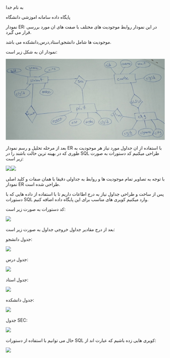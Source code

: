 ﻿به نام خدا

پایگاه داده سامانه اموزشی دانشگاه















نمودار ER: در این نمودار روابط موجودیت های مختلف با صفت های ان مورد بررسی قرار می گیرد.

موجودیت ها شامل دانشجو,استاد,درس,دانشکده می باشد.

نمودار ان به شکل زیر است:


![](Aspose.Words.bc1531f0-9521-4525-b26d-5daa3fc9c191.001.jpeg)



بعد از مرحله تحلیل و رسم نمودار ER با استفاده از ان جداول مورد نیاز هر موجودیت به طوری که در بهینه ترین حالت باشند را در SQL طراحی میکنیم کد دستورات به صورت زیر است:

![](Aspose.Words.bc1531f0-9521-4525-b26d-5daa3fc9c191.002.png)![](Aspose.Words.bc1531f0-9521-4525-b26d-5daa3fc9c191.003.png)

با توجه به تصاویر تمام موجودیت ها و روابط به جداولی دقیقا با همان صفات و کلید اصلی نمودار ER طراحی شده است.

پس از ساخت و طراحی جداول نیاز به درج اطاعات داریم تا با استفاده از داده هایی که با دستورات SQL وارد میکنیم کویری های مناسب برای این پایگاه داده اضافه کنیم.

کد دستورات به صورت زیر است:

![](Aspose.Words.bc1531f0-9521-4525-b26d-5daa3fc9c191.004.png)



بعد از درج مقادیر جداول خروجی جداول به صورت زیر است:

جدول دانشجو:

![](Aspose.Words.bc1531f0-9521-4525-b26d-5daa3fc9c191.005.png)

جدول درس:

![](Aspose.Words.bc1531f0-9521-4525-b26d-5daa3fc9c191.006.png)

جدول استاد:

![](Aspose.Words.bc1531f0-9521-4525-b26d-5daa3fc9c191.007.png)

جدول دانشکده:

![](Aspose.Words.bc1531f0-9521-4525-b26d-5daa3fc9c191.008.png)

جدول SEC:

![](Aspose.Words.bc1531f0-9521-4525-b26d-5daa3fc9c191.009.png)

حال می توانیم با استفاده از دستورات  SQL کویری هایی زده باشیم که عبارت اند از:

![](Aspose.Words.bc1531f0-9521-4525-b26d-5daa3fc9c191.010.png)
